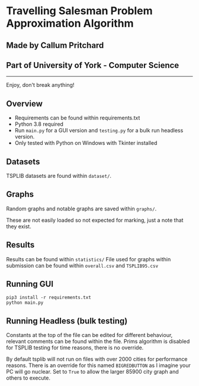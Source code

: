 # Travelling Salesman Problem Approximation Algorithm
## Made by Callum Pritchard
## Part of University of York - Computer Science
---
Enjoy, don't break anything!

## Overview
- Requirements can be found within requirements.txt
- Python 3.8 required 
- Run `main.py` for a GUI version and `testing.py` for a bulk run headless version.
- Only tested with Python on Windows with Tkinter installed

## Datasets
TSPLIB datasets are found within `dataset/`.

## Graphs
Random graphs and notable graphs are saved within `graphs/`.

These are not easily loaded so not expected for marking, just a note that they exist.

## Results
Results can be found within `statistics/` 
File used for graphs within submission can be found within `overall.csv` and `TSPLIB95.csv`

## Running GUI
`pip3 install -r requirements.txt`  
`python main.py`

## Running Headless (bulk testing)
Constants at the top of the file can be edited for different behaviour, relevant comments can be found within the file.
Prims algorithm is disabled for TSPLIB testing for time reasons, there is no override.

By default tsplib will not run on files with over 2000 cities for performance reasons. There is an override for this named `BIGREDBUTTON` as I imagine your PC will go nuclear. Set to `True` to allow the larger 85900 city graph and others to execute.
